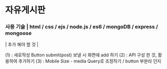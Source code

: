 # 자유게시판

### 사용 기술 | html / css / ejs / node.js / es6 / mongoDB / express / mongoose

| 추가 해야 할 것 |

(1) : 새로작성 Button submit(post) 보낼 시 화면에 add 하기 
(2) : API 구성 한 것, 활용하여 추가하기 
(3) : Mobile Size - media Query로 조정하기 / button 부분라 던지  
